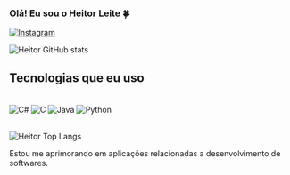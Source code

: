 
### Olá! Eu sou o Heitor Leite 🍀

[![Instagram](https://img.shields.io/badge/Instagram-E4405F?style=for-the-badge&logo=instagram&logoColor=white)](https://www.instagram.com/heitorr.lt/)

![Heitor GitHub stats](https://github-readme-stats.vercel.app/api?username=HeitorLeite&show_icons=true&theme=dark)

## Tecnologias que eu uso

<div style="display: inline_block"><br/>
<img align="center" alt="C#" src="https://img.shields.io/badge/C%23-239120?style=for-the-badge&logo=c-sharp&logoColor=white">
<img align="center" alt="C" src="https://img.shields.io/badge/C-00599C?style=for-the-badge&logo=c&logoColor=white">
<img align="center" alt="Java" src="https://img.shields.io/badge/Java-ED8B00?style=for-the-badge&logo=openjdk&logoColor=white">
<img align="center" alt="Python" src="https://img.shields.io/badge/Python-14354C?style=for-the-badge&logo=python&logoColor=white">
</div><br/>

![Heitor Top Langs](https://github-readme-stats.vercel.app/api/top-langs/?username=HeitorLeite&langs_count=7)

Estou me aprimorando em aplicações relacionadas a desenvolvimento de softwares.
